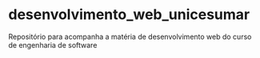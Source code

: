 # desenvolvimento_web_unicesumar
Repositório para acompanha a matéria de desenvolvimento web do curso de engenharia de software
